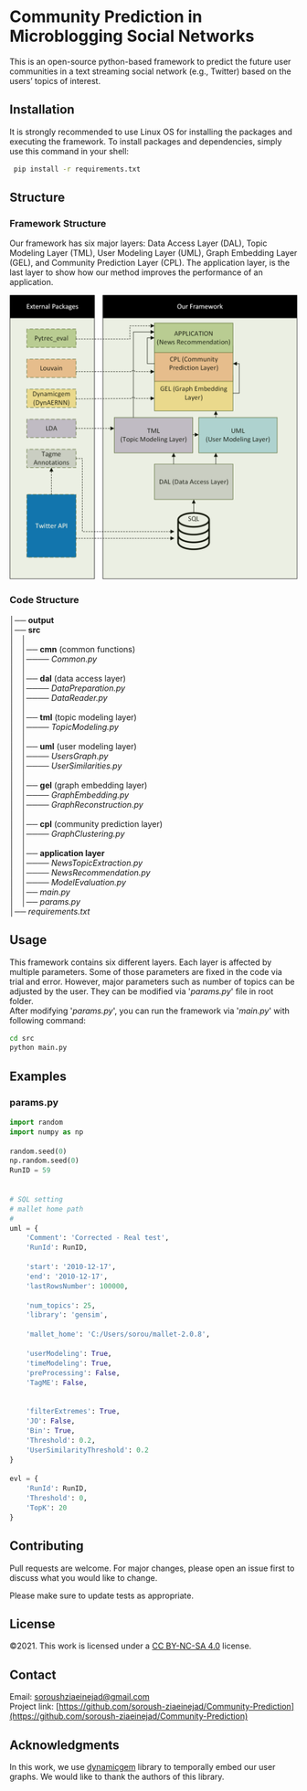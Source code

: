 
# Community Prediction in Microblogging Social Networks

This is an open-source python-based framework to predict the future user communities in a text streaming social network (e.g., Twitter) based on the users’ topics of interest.

## Installation

It is strongly recommended to use Linux OS for installing the packages and executing the framework. To install packages and dependencies, simply use this command in your shell:

```bash
 pip install -r requirements.txt
```

## Structure

### Framework Structure
Our framework has six major layers: Data Access Layer (DAL),
Topic Modeling Layer (TML), User Modeling Layer (UML), Graph
Embedding Layer (GEL), and Community Prediction Layer (CPL).
The application layer, is the last
layer to show how our method improves the performance of an application.

![image info](fig1.png "T")


### Code Structure
│── **output**\
│── **src**\
│&nbsp;&nbsp;&nbsp;│\
│&nbsp;&nbsp;&nbsp;│── **cmn** (common functions)\
│&nbsp;&nbsp;&nbsp;│──── *Common.py*\
│&nbsp;&nbsp;&nbsp;│\
│&nbsp;&nbsp;&nbsp;│── **dal**  (data access layer)\
│&nbsp;&nbsp;&nbsp;│──── *DataPreparation.py*\
│&nbsp;&nbsp;&nbsp;│──── *DataReader.py*\
│&nbsp;&nbsp;&nbsp;│\
│&nbsp;&nbsp;&nbsp;│── **tml**  (topic modeling layer)\
│&nbsp;&nbsp;&nbsp;│──── *TopicModeling.py*\
│&nbsp;&nbsp;&nbsp;│\
│&nbsp;&nbsp;&nbsp;│── **uml** (user modeling layer)\
│&nbsp;&nbsp;&nbsp;│──── *UsersGraph.py*\
│&nbsp;&nbsp;&nbsp;│──── *UserSimilarities.py*\
│&nbsp;&nbsp;&nbsp;│\
│&nbsp;&nbsp;&nbsp;│── **gel** (graph embedding layer)\
│&nbsp;&nbsp;&nbsp;│──── *GraphEmbedding.py*\
│&nbsp;&nbsp;&nbsp;│──── *GraphReconstruction.py*\
│&nbsp;&nbsp;&nbsp;│\
│&nbsp;&nbsp;&nbsp;│── **cpl** (community prediction layer)\
│&nbsp;&nbsp;&nbsp;│──── *GraphClustering.py*\
│&nbsp;&nbsp;&nbsp;│\
│&nbsp;&nbsp;&nbsp;│── **application layer**\
│&nbsp;&nbsp;&nbsp;│──── *NewsTopicExtraction.py*\
│&nbsp;&nbsp;&nbsp;│──── *NewsRecommendation.py*\
│&nbsp;&nbsp;&nbsp;│──── *ModelEvaluation.py*\
│&nbsp;&nbsp;&nbsp;│── *main.py*\
│&nbsp;&nbsp;&nbsp;│── *params.py*\
│── *requirements.txt*


## Usage
This framework contains six different layers. Each layer is affected by multiple parameters.
Some of those parameters are fixed in the code via trial and error. However, major parameters such as number of topics can be adjusted by the user.
They can be modified via '*params.py*' file in root folder.\
After modifying '*params.py*', you can run the framework via '*main.py*' with following command:
```bash
cd src
python main.py
```
## Examples
### **params.py**
```python
import random
import numpy as np

random.seed(0)
np.random.seed(0)
RunID = 59


# SQL setting
# mallet home path
#
uml = {
    'Comment': 'Corrected - Real test',
    'RunId': RunID,

    'start': '2010-12-17',
    'end': '2010-12-17',
    'lastRowsNumber': 100000,

    'num_topics': 25,
    'library': 'gensim',

    'mallet_home': 'C:/Users/sorou/mallet-2.0.8',

    'userModeling': True,
    'timeModeling': True,
    'preProcessing': False,
    'TagME': False,
     

    'filterExtremes': True,
    'JO': False,
    'Bin': True,
    'Threshold': 0.2,
    'UserSimilarityThreshold': 0.2
}

evl = {
    'RunId': RunID,
    'Threshold': 0,
    'TopK': 20
}
```

## Contributing
Pull requests are welcome. For major changes, please open an issue first to discuss what you would like to change.

Please make sure to update tests as appropriate.

## License
©2021. This work is licensed under a [CC BY-NC-SA 4.0](LICENSE.txt) license.

## Contact
Email: [soroushziaeinejad@gmail.com](soroushziaeinejad@gmail.com)\
Project link: [https://github.com/soroush-ziaeinejad/Community-Prediction](https://github.com/soroush-ziaeinejad/Community-Prediction)
## Acknowledgments
In this work, we use [dynamicgem](https://github.com/Sujit-O/dynamicgem) library to temporally embed our user graphs. We would like to thank the authors of this library.


